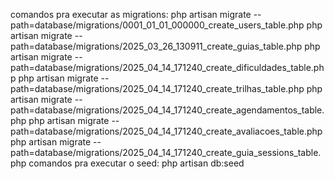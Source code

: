 comandos pra executar as migrations:
php artisan migrate --path=database/migrations/0001_01_01_000000_create_users_table.php
php artisan migrate --path=database/migrations/2025_03_26_130911_create_guias_table.php
php artisan migrate --path=database/migrations/2025_04_14_171240_create_dificuldades_table.php
php artisan migrate --path=database/migrations/2025_04_14_171240_create_trilhas_table.php
php artisan migrate --path=database/migrations/2025_04_14_171240_create_agendamentos_table.php
php artisan migrate --path=database/migrations/2025_04_14_171240_create_avaliacoes_table.php
php artisan migrate --path=database/migrations/2025_04_14_171240_create_guia_sessions_table.php
comandos pra executar o seed:
php artisan db:seed
